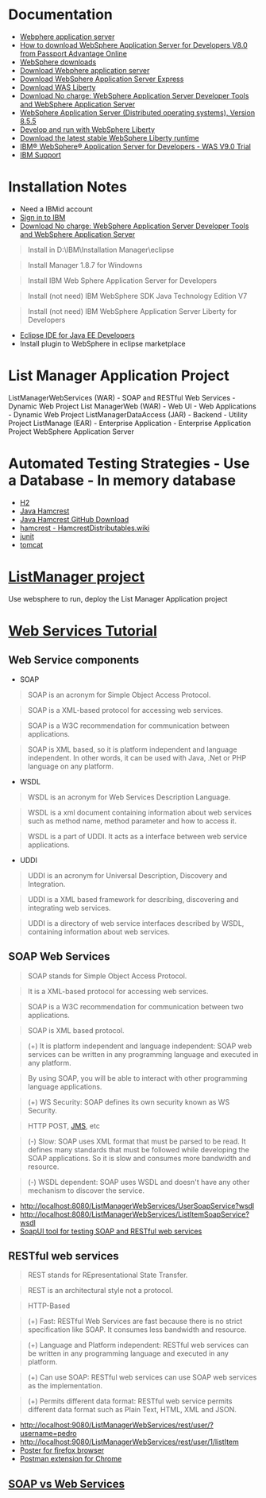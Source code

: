 # Documentation
- [Webphere application server](http://www-03.ibm.com/software/products/en/appserv-was)
- [How to download WebSphere Application Server for Developers V8.0 from Passport Advantage Online](http://www-01.ibm.com/support/docview.wss?uid=swg27021165)
- [WebSphere downloads](https://www.ibm.com/developerworks/websphere/downloads/index.html)
- [Download Webphere application server](https://www.ibm.com/developerworks/downloads/ws/was/)
- [Download WebSphere Application Server Express](https://www.ibm.com/developerworks/downloads/ws/wasexp/index.html)
- [Download WAS Liberty](https://developer.ibm.com/wasdev/downloads/)
- [Download No charge: WebSphere Application Server Developer Tools and WebSphere Application Server](https://www.ibm.com/developerworks/downloads/ws/wasdevelopers/index.html)
- [WebSphere Application Server (Distributed operating systems), Version 8.5.5](https://www.ibm.com/support/knowledgecenter/en/SSEQTP_8.5.5/com.ibm.websphere.base.doc/ae/welcome_base.html)
- [Develop and run with WebSphere Liberty](https://developer.ibm.com/wasdev/)
- [Download the latest stable WebSphere Liberty runtime](https://developer.ibm.com/wasdev/downloads/download-latest-stable-websphere-liberty-runtime/)
- [IBM® WebSphere® Application Server for Developers - WAS V9.0 Trial](http://www-03.ibm.com/software/products/en/appserv-was)
- [IBM Support](http://www-01.ibm.com/support/docview.wss?uid=swg27007791)

# Installation Notes
- Need a IBMid account
- [Sign in to IBM](https://www-947.ibm.com/account/userservices/jsp/login.jsp?persistPage=true&page=/FIM2/sps/auth%3FFedName%3DIBM_WWW2_SAML20_EXTERNAL%26FedId%3Duuid701ae4b7-0145-1247-9531-cc6b0728b53f&PD-REFERER=https://developer.ibm.com/wasdev/downloads/&error=)
- [Download No charge: WebSphere Application Server Developer Tools and WebSphere Application Server](https://www.ibm.com/developerworks/downloads/ws/wasdevelopers/index.html)
> Install in D:\IBM\Installation Manager\eclipse

> Install Manager 1.8.7 for Windowns

> Install IBM Web Sphere Application Server for Developers

> Install (not need) IBM WebSphere SDK Java Technology Edition V7

> Install (not need) IBM WebSphere Application Server Liberty for Developers
- [Eclipse IDE for Java EE Developers](http://www.eclipse.org/downloads/packages/eclipse-ide-java-ee-developers/keplersr2)
- Install plugin to WebSphere in eclipse marketplace

# List Manager Application Project
ListManagerWebServices (WAR) - SOAP and RESTful Web Services - Dynamic Web Project
List ManagerWeb (WAR) - Web UI - Web Applications - Dynamic Web Project
ListManagerDataAccess (JAR) - Backend - Utility Project
ListManage (EAR) - Enterprise Application - Enterprise Application Project
WebSphere Application Server 

# Automated Testing Strategies - Use a Database - In memory database
- [H2](http://www.h2database.com/html/download.html)
- [Java Hamcrest](http://hamcrest.org/JavaHamcrest/)
- [Java Hamcrest GitHub Download](https://github.com/hamcrest/JavaHamcrest)
- [hamcrest - HamcrestDistributables.wiki](https://code.google.com/archive/p/hamcrest/wikis/HamcrestDistributables.wiki)
- [junit](http://junit.org/junit4/)
- [tomcat](https://tomcat.apache.org/)

# [ListManager project](http://localhost:8080/ListManagerWeb/faces/login.xhtml)
Use websphere to run, deploy the List Manager Application project

# [Web Services Tutorial](https://www.javatpoint.com/web-services-tutorial)
## Web Service components
- SOAP
> SOAP is an acronym for Simple Object Access Protocol.

> SOAP is a XML-based protocol for accessing web services.

> SOAP is a W3C recommendation for communication between applications.

> SOAP is XML based, so it is platform independent and language independent. In other words, it can be used with Java, .Net or PHP language on any platform.


- WSDL
> WSDL is an acronym for Web Services Description Language.

> WSDL is a xml document containing information about web services such as method name, method parameter and how to access it.

> WSDL is a part of UDDI. It acts as a interface between web service applications.

- UDDI
> UDDI is an acronym for Universal Description, Discovery and Integration.

> UDDI is a XML based framework for describing, discovering and integrating web services.

> UDDI is a directory of web service interfaces described by WSDL, containing information about web services. 

## SOAP Web Services
> SOAP stands for Simple Object Access Protocol. 

> It is a XML-based protocol for accessing web services.

> SOAP is a W3C recommendation for communication between two applications.

> SOAP is XML based protocol. 

> (+) It is platform independent and language independent: SOAP web services can be written in any programming language and executed in any platform.

> By using SOAP, you will be able to interact with other programming language applications.

> (+) WS Security: SOAP defines its own security known as WS Security.

> HTTP POST, [JMS](https://www.javatpoint.com/jms-tutorial), etc

> (-) Slow: SOAP uses XML format that must be parsed to be read. It defines many standards that must be followed while developing the SOAP applications. So it is slow and consumes more bandwidth and resource.

> (-) WSDL dependent: SOAP uses WSDL and doesn't have any other mechanism to discover the service.

- [http://localhost:8080/ListManagerWebServices/UserSoapService?wsdl](http://localhost:8080/ListManagerWebServices/UserSoapService/UserSoapService.wsdl)
- [http://localhost:8080/ListManagerWebServices/ListItemSoapService?wsdl](http://localhost:8080/ListManagerWebServices/ListItemSoapService?ListItemSoapService.wsdl)
- [SoapUI tool for testing SOAP and RESTful web services](https://www.soapui.org/)

## RESTful web services
> REST stands for REpresentational State Transfer.

> REST is an architectural style not a protocol.

> HTTP-Based

> (+) Fast: RESTful Web Services are fast because there is no strict specification like SOAP. It consumes less bandwidth and resource.

> (+) Language and Platform independent: RESTful web services can be written in any programming language and executed in any platform.

> (+) Can use SOAP: RESTful web services can use SOAP web services as the implementation.

> (+) Permits different data format: RESTful web service permits different data format such as Plain Text, HTML, XML and JSON.

- [http://localhost:9080/ListManagerWebServices/rest/user/?username=pedro](http://localhost:8080/ListManagerWebServices/rest/user/?username=pedro)
- [http://localhost:9080/ListManagerWebServices/rest/user/1/listItem](http://localhost:9080/ListManagerWebServices/rest/user/1/listItem)
- [Poster for firefox browser](https://addons.mozilla.org/en-us/firefox/addon/poster/)
- [Postman extension for Chrome]()

## [SOAP vs Web Services ](https://www.javatpoint.com/soap-vs-rest-web-services)